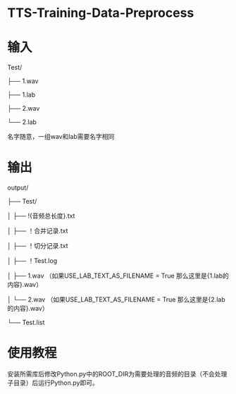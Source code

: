 # TTS-Training-Data-Preprocess
# 输入
Test/

├── 1.wav

├── 1.lab

├── 2.wav

└── 2.lab

名字随意，一组wav和lab需要名字相同
# 输出
output/

├── Test/

│ ├── !{音频总长度}.txt

│ ├── ！合并记录.txt

│ ├── ！切分记录.txt

│ ├── ！Test.log

│ ├── 1.wav （如果USE_LAB_TEXT_AS_FILENAME = True 那么这里是{1.lab的内容}.wav）

│ └── 2.wav （如果USE_LAB_TEXT_AS_FILENAME = True 那么这里是{2.lab的内容}.wav）

└── Test.list
# 使用教程
安装所需库后修改Python.py中的ROOT_DIR为需要处理的音频的目录（不会处理子目录）后运行Python.py即可。
